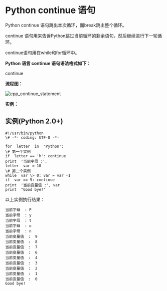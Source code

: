Python continue 语句
==================

Python continue 语句跳出本次循环，而break跳出整个循环。

continue 语句用来告诉Python跳过当前循环的剩余语句，然后继续进行下一轮循环。

continue语句用在while和for循环中。

**Python 语言 continue 语句语法格式如下：**

continue

**流程图：**

![cpp_continue_statement](http://www.runoob.com/wp-content/uploads/2013/11/cpp_continue_statement.jpg)

**实例：**

实例(Python 2.0+)
---------------
```
#!/usr/bin/python  
\# -*- coding: UTF-8 -*-  

for  letter  in  'Python':
\# 第一个实例 
if  letter == 'h': continue
print  '当前字母 :',
letter  var = 10
\# 第二个实例 
while  var \> 0: var = var -1 
if  var == 5: continue  
print  '当前变量值 :', var 
print  "Good bye!"
```
以上实例执行结果：
```
当前字母  : P 
当前字母  : y 
当前字母  : t 
当前字母  : o 
当前字母  : n 
当前变量值  :  9 
当前变量值  :  8 
当前变量值  :  7
当前变量值  :  6
当前变量值  :  4  
当前变量值  :  3  
当前变量值  :  2  
当前变量值  :  1  
当前变量值  :  0  
Good bye!
```